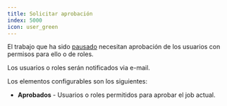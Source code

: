 ```yaml
---
title: Solicitar aprobación
index: 5000
icon: user_green
---
```


El trabajo que ha sido [pausado](rules/palette/job/pause-job) necesitan aprobación de los usuarios con permisos para ello o de roles.

Los usuarios o roles serán notificados via e-mail.

Los elementos configurables son los siguientes:

- **Aprobados** - Usuarios o roles permitidos para aprobar el job actual.
